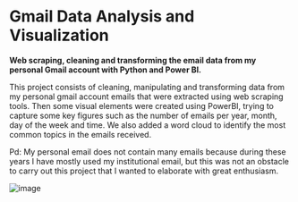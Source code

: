 # **Gmail Data Analysis and Visualization**
**Web scraping, cleaning and transforming the email data from my personal Gmail account with Python and Power BI.**

This project consists of cleaning, manipulating and transforming data from my personal gmail account emails that were extracted using web scraping tools. Then some visual elements were created using PowerBI, trying to capture some key figures such as the number of emails per year, month, day of the week and time. We also added a word cloud to identify the most common topics in the emails received.

Pd: My personal email does not contain many emails because during these years I have mostly used my institutional email, but this was not an obstacle to carry out this project that I wanted to elaborate with great enthusiasm.

![image](https://user-images.githubusercontent.com/121519730/214642654-41e89b71-31f4-4507-b122-9e8b4d1348ba.png)
